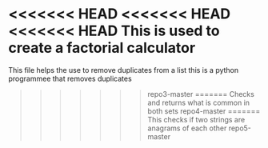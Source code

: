 <<<<<<< HEAD
<<<<<<< HEAD
<<<<<<< HEAD
This is used to create a factorial calculator
=======
This file helps the use to remove duplicates from a list
this is a python programmee that removes duplicates
>>>>>>> repo3-master
=======
Checks and returns what is common in both sets
>>>>>>> repo4-master
=======
This checks if two strings are anagrams of each other
>>>>>>> repo5-master
